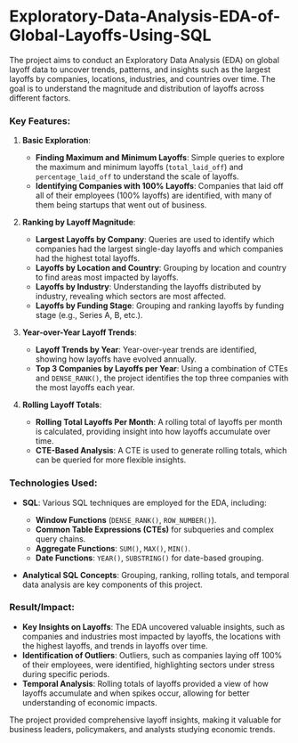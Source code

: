 # Exploratory-Data-Analysis-EDA-of-Global-Layoffs-Using-SQL
The project aims to conduct an Exploratory Data Analysis (EDA) on global layoff data to uncover trends, patterns, and insights such as the largest layoffs by companies, locations, industries, and countries over time. The goal is to understand the magnitude and distribution of layoffs across different factors.

### Key Features:
1. **Basic Exploration**:
   - **Finding Maximum and Minimum Layoffs**: Simple queries to explore the maximum and minimum layoffs (`total_laid_off`) and `percentage_laid_off` to understand the scale of layoffs.
   - **Identifying Companies with 100% Layoffs**: Companies that laid off all of their employees (100% layoffs) are identified, with many of them being startups that went out of business.

2. **Ranking by Layoff Magnitude**:
   - **Largest Layoffs by Company**: Queries are used to identify which companies had the largest single-day layoffs and which companies had the highest total layoffs.
   - **Layoffs by Location and Country**: Grouping by location and country to find areas most impacted by layoffs.
   - **Layoffs by Industry**: Understanding the layoffs distributed by industry, revealing which sectors are most affected.
   - **Layoffs by Funding Stage**: Grouping and ranking layoffs by funding stage (e.g., Series A, B, etc.).

3. **Year-over-Year Layoff Trends**:
   - **Layoff Trends by Year**: Year-over-year trends are identified, showing how layoffs have evolved annually.
   - **Top 3 Companies by Layoffs per Year**: Using a combination of CTEs and `DENSE_RANK()`, the project identifies the top three companies with the most layoffs each year.

4. **Rolling Layoff Totals**:
   - **Rolling Total Layoffs Per Month**: A rolling total of layoffs per month is calculated, providing insight into how layoffs accumulate over time.
   - **CTE-Based Analysis**: A CTE is used to generate rolling totals, which can be queried for more flexible insights.

### Technologies Used:
- **SQL**: Various SQL techniques are employed for the EDA, including:
  - **Window Functions** (`DENSE_RANK()`, `ROW_NUMBER()`).
  - **Common Table Expressions (CTEs)** for subqueries and complex query chains.
  - **Aggregate Functions**: `SUM()`, `MAX()`, `MIN()`.
  - **Date Functions**: `YEAR()`, `SUBSTRING()` for date-based grouping.
  
- **Analytical SQL Concepts**: Grouping, ranking, rolling totals, and temporal data analysis are key components of this project.

### Result/Impact:
- **Key Insights on Layoffs**: The EDA uncovered valuable insights, such as companies and industries most impacted by layoffs, the locations with the highest layoffs, and trends in layoffs over time.
- **Identification of Outliers**: Outliers, such as companies laying off 100% of their employees, were identified, highlighting sectors under stress during specific periods.
- **Temporal Analysis**: Rolling totals of layoffs provided a view of how layoffs accumulate and when spikes occur, allowing for better understanding of economic impacts.

The project provided comprehensive layoff insights, making it valuable for business leaders, policymakers, and analysts studying economic trends.
